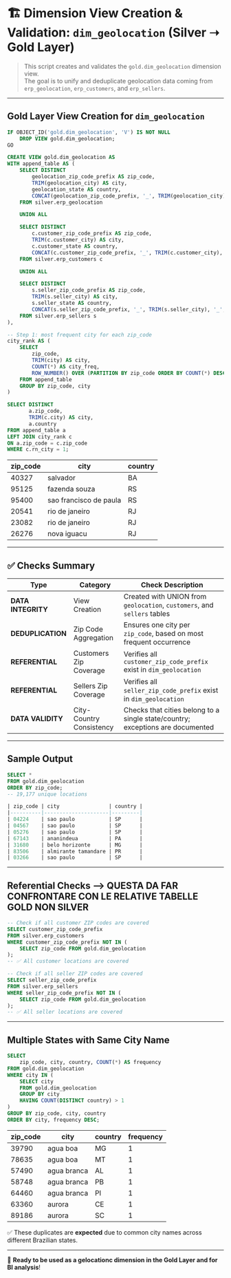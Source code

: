 # 🏗️ Dimension View Creation & Validation: `dim_geolocation` (Silver ➝ Gold Layer)

> This script creates and validates the `gold.dim_geolocation` dimension view.  
> The goal is to unify and deduplicate geolocation data coming from `erp_geolocation`, `erp_customers`, and `erp_sellers`.

---

## Gold Layer View Creation for `dim_geolocation`

```sql
IF OBJECT_ID('gold.dim_geolocation', 'V') IS NOT NULL
    DROP VIEW gold.dim_geolocation;
GO

CREATE VIEW gold.dim_geolocation AS
WITH append_table AS (
    SELECT DISTINCT 
        geolocation_zip_code_prefix AS zip_code,
        TRIM(geolocation_city) AS city,
        geolocation_state AS country,
        CONCAT(geolocation_zip_code_prefix, '_', TRIM(geolocation_city), '_', geolocation_state) AS location_key
    FROM silver.erp_geolocation

    UNION ALL

    SELECT DISTINCT
        c.customer_zip_code_prefix AS zip_code,
        TRIM(c.customer_city) AS city,
        c.customer_state AS country,
        CONCAT(c.customer_zip_code_prefix, '_', TRIM(c.customer_city), '_', c.customer_state) AS location_key
    FROM silver.erp_customers c

    UNION ALL

    SELECT DISTINCT
        s.seller_zip_code_prefix AS zip_code,
        TRIM(s.seller_city) AS city,
        s.seller_state AS country,
        CONCAT(s.seller_zip_code_prefix, '_', TRIM(s.seller_city), '_', s.seller_state) AS location_key
    FROM silver.erp_sellers s
),

-- Step 1: most frequent city for each zip_code
city_rank AS (
    SELECT 
        zip_code,
        TRIM(city) AS city,
        COUNT(*) AS city_freq,
        ROW_NUMBER() OVER (PARTITION BY zip_code ORDER BY COUNT(*) DESC) AS rn_city
    FROM append_table
    GROUP BY zip_code, city
)

SELECT DISTINCT
       a.zip_code,
       TRIM(c.city) AS city,
       a.country
FROM append_table a
LEFT JOIN city_rank c
ON a.zip_code = c.zip_code
WHERE c.rn_city = 1;
```

| zip_code | city                   | country |
|----------|------------------------|---------|
| 40327    | salvador               | BA      |
| 95125    | fazenda souza          | RS      |
| 95400    | sao francisco de paula | RS      |
| 20541    | rio de janeiro         | RJ      |
| 23082    | rio de janeiro         | RJ      |
| 26276    | nova iguacu            | RJ      |
---

## ✅ Checks Summary

| Type               | Category                | Check Description                                                                 |
|--------------------|-------------------------|------------------------------------------------------------------------------------|
| **DATA INTEGRITY** | View Creation           | Created with UNION from `geolocation`, `customers`, and `sellers` tables           |
| **DEDUPLICATION**  | Zip Code Aggregation    | Ensures one city per `zip_code`, based on most frequent occurrence                 |
| **REFERENTIAL**    | Customers Zip Coverage  | Verifies all `customer_zip_code_prefix` exist in `dim_geolocation`                |
| **REFERENTIAL**    | Sellers Zip Coverage    | Verifies all `seller_zip_code_prefix` exist in `dim_geolocation`                  |
| **DATA VALIDITY**  | City-Country Consistency| Checks that cities belong to a single state/country; exceptions are documented     |

---

## Sample Output

```sql
SELECT *
FROM gold.dim_geolocation
ORDER BY zip_code;
-- 19,177 unique locations

| zip_code | city                | country |
|----------|---------------------|---------|
| 04224    | sao paulo           | SP      |
| 04567    | sao paulo           | SP      |
| 05276    | sao paulo           | SP      |
| 67143    | ananindeua          | PA      |
| 31680    | belo horizonte      | MG      |
| 83506    | almirante tamandare | PR      |
| 03266    | sao paulo           | SP      |
```

---

## Referential Checks --> QUESTA DA FAR CONFRONTARE CON LE RELATIVE TABELLE GOLD NON SILVER

```sql
-- Check if all customer ZIP codes are covered
SELECT customer_zip_code_prefix
FROM silver.erp_customers
WHERE customer_zip_code_prefix NOT IN (
    SELECT zip_code FROM gold.dim_geolocation
);
-- ✅ All customer locations are covered

-- Check if all seller ZIP codes are covered
SELECT seller_zip_code_prefix
FROM silver.erp_sellers
WHERE seller_zip_code_prefix NOT IN (
    SELECT zip_code FROM gold.dim_geolocation
);
-- ✅ All seller locations are covered
```

---

## Multiple States with Same City Name

```sql
SELECT 
    zip_code, city, country, COUNT(*) AS frequency
FROM gold.dim_geolocation
WHERE city IN (
    SELECT city
    FROM gold.dim_geolocation
    GROUP BY city
    HAVING COUNT(DISTINCT country) > 1
)
GROUP BY zip_code, city, country
ORDER BY city, frequency DESC;
```


| zip_code | city        | country | frequency |
|----------|-------------|---------|-----------|
| 39790    | agua boa    | MG      | 1         |
| 78635    | agua boa    | MT      | 1         |
| 57490    | agua branca | AL      | 1         |
| 58748    | agua branca | PB      | 1         |
| 64460    | agua branca | PI      | 1         |
| 63360    | aurora      | CE      | 1         |
| 89186    | aurora      | SC      | 1         |

✅ These duplicates are **expected** due to common city names across different Brazilian states.

---

📌 **Ready to be used as a gelocationc dimension in the Gold Layer and for BI analysis**!

